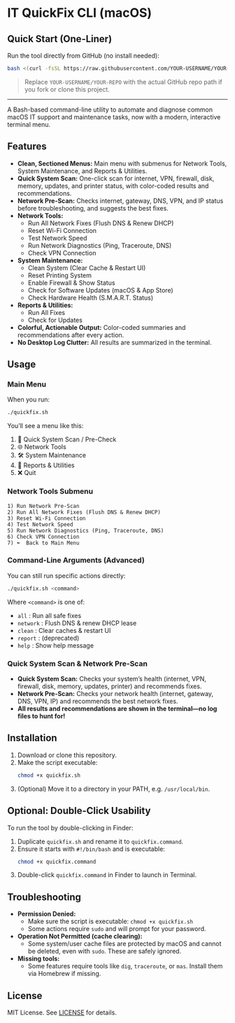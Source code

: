 # IT QuickFix CLI (macOS)

## Quick Start (One-Liner)
Run the tool directly from GitHub (no install needed):

```sh
bash <(curl -fsSL https://raw.githubusercontent.com/YOUR-USERNAME/YOUR-REPO/main/quickfix.sh)
```

> Replace `YOUR-USERNAME/YOUR-REPO` with the actual GitHub repo path if you fork or clone this project.

---

A Bash-based command-line utility to automate and diagnose common macOS IT support and maintenance tasks, now with a modern, interactive terminal menu.

## Features
- **Clean, Sectioned Menus:** Main menu with submenus for Network Tools, System Maintenance, and Reports & Utilities.
- **Quick System Scan:** One-click scan for internet, VPN, firewall, disk, memory, updates, and printer status, with color-coded results and recommendations.
- **Network Pre-Scan:** Checks internet, gateway, DNS, VPN, and IP status before troubleshooting, and suggests the best fixes.
- **Network Tools:**
  - Run All Network Fixes (Flush DNS & Renew DHCP)
  - Reset Wi-Fi Connection
  - Test Network Speed
  - Run Network Diagnostics (Ping, Traceroute, DNS)
  - Check VPN Connection
- **System Maintenance:**
  - Clean System (Clear Cache & Restart UI)
  - Reset Printing System
  - Enable Firewall & Show Status
  - Check for Software Updates (macOS & App Store)
  - Check Hardware Health (S.M.A.R.T. Status)
- **Reports & Utilities:**
  - Run All Fixes
  - Check for Updates
- **Colorful, Actionable Output:** Color-coded summaries and recommendations after every action.
- **No Desktop Log Clutter:** All results are summarized in the terminal.

## Usage

### Main Menu
When you run:
```sh
./quickfix.sh
```
You’ll see a menu like this:

1. 🚦  Quick System Scan / Pre-Check
2. 🌐  Network Tools
3. 🛠️  System Maintenance
4. 📝  Reports & Utilities
5. ❌  Quit

### Network Tools Submenu
```
1) Run Network Pre-Scan
2) Run All Network Fixes (Flush DNS & Renew DHCP)
3) Reset Wi-Fi Connection
4) Test Network Speed
5) Run Network Diagnostics (Ping, Traceroute, DNS)
6) Check VPN Connection
7) ⬅️  Back to Main Menu
```

### Command-Line Arguments (Advanced)
You can still run specific actions directly:
```sh
./quickfix.sh <command>
```
Where `<command>` is one of:
- `all`      : Run all safe fixes
- `network`  : Flush DNS & renew DHCP lease
- `clean`    : Clear caches & restart UI
- `report`   : (deprecated)
- `help`     : Show help message

### Quick System Scan & Network Pre-Scan
- **Quick System Scan:** Checks your system’s health (internet, VPN, firewall, disk, memory, updates, printer) and recommends fixes.
- **Network Pre-Scan:** Checks your network health (internet, gateway, DNS, VPN, IP) and recommends the best network fixes.
- **All results and recommendations are shown in the terminal—no log files to hunt for!**

## Installation
1. Download or clone this repository.
2. Make the script executable:
   ```sh
   chmod +x quickfix.sh
   ```
3. (Optional) Move it to a directory in your PATH, e.g. `/usr/local/bin`.

## Optional: Double-Click Usability
To run the tool by double-clicking in Finder:
1. Duplicate `quickfix.sh` and rename it to `quickfix.command`.
2. Ensure it starts with `#!/bin/bash` and is executable:
   ```sh
   chmod +x quickfix.command
   ```
3. Double-click `quickfix.command` in Finder to launch in Terminal.

## Troubleshooting
- **Permission Denied:**
  - Make sure the script is executable: `chmod +x quickfix.sh`
  - Some actions require `sudo` and will prompt for your password.
- **Operation Not Permitted (cache clearing):**
  - Some system/user cache files are protected by macOS and cannot be deleted, even with `sudo`. These are safely ignored.
- **Missing tools:**
  - Some features require tools like `dig`, `traceroute`, or `mas`. Install them via Homebrew if missing.

## License
MIT License. See [LICENSE](LICENSE) for details. 
